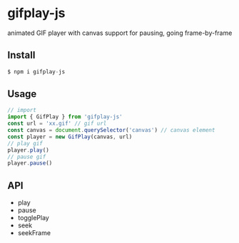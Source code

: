 # gifplay-js

animated GIF player with canvas support for pausing, going frame-by-frame

## Install

```js
$ npm i gifplay-js
```

## Usage

```js
// import
import { GifPlay } from 'gifplay-js'
const url = 'xx.gif' // gif url
const canvas = document.querySelector('canvas') // canvas element
const player = new GifPlay(canvas, url)
// play gif
player.play()
// pause gif
player.pause()
```

## API

- play
- pause
- togglePlay
- seek
- seekFrame
